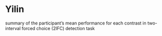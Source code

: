 # Yilin
summary of the participant’s mean performance for each contrast in two-interval forced choice (2IFC) detection task
